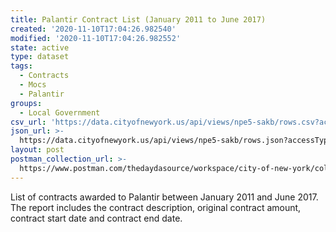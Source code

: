 ```yaml
---
title: Palantir Contract List (January 2011 to June 2017)
created: '2020-11-10T17:04:26.982540'
modified: '2020-11-10T17:04:26.982552'
state: active
type: dataset
tags:
  - Contracts
  - Mocs
  - Palantir
groups:
  - Local Government
csv_url: 'https://data.cityofnewyork.us/api/views/npe5-sakb/rows.csv?accessType=DOWNLOAD'
json_url: >-
  https://data.cityofnewyork.us/api/views/npe5-sakb/rows.json?accessType=DOWNLOAD
layout: post
postman_collection_url: >-
  https://www.postman.com/thedaydasource/workspace/city-of-new-york/collection/15909983-22b458bc-0969-407d-8954-93127fd3541d
---
```

List of contracts awarded to Palantir between January 2011 and June 2017.  The report includes the contract description, original contract amount, contract start date and contract end date.
